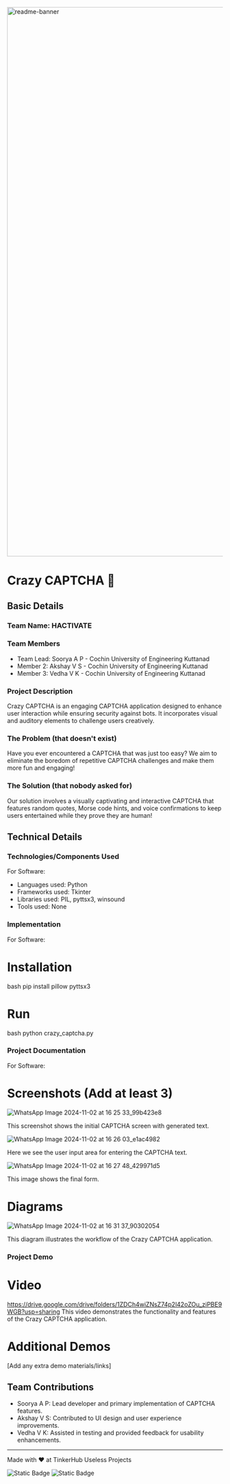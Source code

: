 <img width="1280" alt="readme-banner" src="https://github.com/user-attachments/assets/35332e92-44cb-425b-9dff-27bcf1023c6c">

# Crazy CAPTCHA 🎯


## Basic Details
### Team Name: HACTIVATE

### Team Members
- Team Lead: Soorya A P - Cochin University of Engineering Kuttanad
- Member 2: Akshay V S - Cochin University of Engineering Kuttanad
- Member 3: Vedha V K - Cochin University of Engineering Kuttanad

### Project Description
Crazy CAPTCHA is an engaging CAPTCHA application designed to enhance user interaction while ensuring security against bots. It incorporates visual and auditory elements to challenge users creatively.

### The Problem (that doesn't exist)
Have you ever encountered a CAPTCHA that was just too easy? We aim to eliminate the boredom of repetitive CAPTCHA challenges and make them more fun and engaging!

### The Solution (that nobody asked for)
Our solution involves a visually captivating and interactive CAPTCHA that features random quotes, Morse code hints, and voice confirmations to keep users entertained while they prove they are human!

## Technical Details
### Technologies/Components Used
For Software:
- Languages used: Python
- Frameworks used: Tkinter
- Libraries used: PIL, pyttsx3, winsound
- Tools used: None

### Implementation
For Software:
# Installation
bash
pip install pillow pyttsx3


# Run
bash
python crazy_captcha.py


### Project Documentation
For Software:

# Screenshots (Add at least 3)
![WhatsApp Image 2024-11-02 at 16 25 33_99b423e8](https://github.com/user-attachments/assets/61b9ae83-e7e0-4da4-9a69-4a1976f84964)

This screenshot shows the initial CAPTCHA screen with generated text.

![WhatsApp Image 2024-11-02 at 16 26 03_e1ac4982](https://github.com/user-attachments/assets/dae5d011-5961-4d33-bcfa-4b53d148f46e)

Here we see the user input area for entering the CAPTCHA text.

![WhatsApp Image 2024-11-02 at 16 27 48_429971d5](https://github.com/user-attachments/assets/ac316c1f-fc5b-4de5-b570-72cd3aa8fb5d)

This image shows the final form.

# Diagrams
![WhatsApp Image 2024-11-02 at 16 31 37_90302054](https://github.com/user-attachments/assets/90774bbb-324d-4747-8822-1abc924475eb)

This diagram illustrates the workflow of the Crazy CAPTCHA application.

### Project Demo
# Video
https://drive.google.com/drive/folders/1ZDCh4wiZNsZ74p2l42oZOu_ziPBE9WGB?usp=sharing
This video demonstrates the functionality and features of the Crazy CAPTCHA application.

# Additional Demos
[Add any extra demo materials/links]

## Team Contributions
- Soorya A P: Lead developer and primary implementation of CAPTCHA features.
- Akshay V S: Contributed to UI design and user experience improvements.
- Vedha V K: Assisted in testing and provided feedback for usability enhancements.

---
Made with ❤ at TinkerHub Useless Projects 

![Static Badge](https://img.shields.io/badge/TinkerHub-24?color=%23000000&link=https%3A%2F%2Fwww.tinkerhub.org%2F)
![Static Badge](https://img.shields.io/badge/UselessProject--24-24?link=https%3A%2F%2Fwww.tinkerhub.org%2Fevents%2FQ2Q1TQKX6Q%2FUseless%2520Projects)
